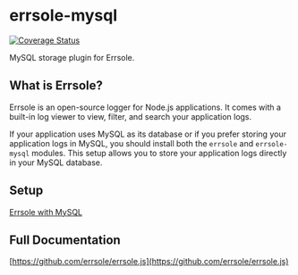 # errsole-mysql 
<a href="https://coveralls.io/github/errsole/errsole-mysql"><img src="https://coveralls.io/repos/github/errsole/errsole-mysql/badge.svg" alt="Coverage Status" /></a>

MySQL storage plugin for Errsole. 

## What is Errsole?

Errsole is an open-source logger for Node.js applications. It comes with a built-in log viewer to view, filter, and search your application logs.

If your application uses MySQL as its database or if you prefer storing your application logs in MySQL, you should install both the `errsole` and `errsole-mysql` modules. This setup allows you to store your application logs directly in your MySQL database.

## Setup

[Errsole with MySQL](https://github.com/errsole/errsole.js/blob/master/docs/mysql-storage.md)

## Full Documentation

[https://github.com/errsole/errsole.js](https://github.com/errsole/errsole.js)
